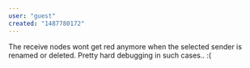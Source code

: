 ```yaml
---
user: "guest"
created: "1487780172"
---
```


The receive nodes wont get red anymore when the selected sender is renamed or deleted. Pretty hard debugging in such cases.. :(
